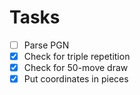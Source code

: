 # Tasks

- [ ] Parse PGN
- [x] Check for triple repetition
- [x] Check for 50-move draw
- [x] Put coordinates in pieces
